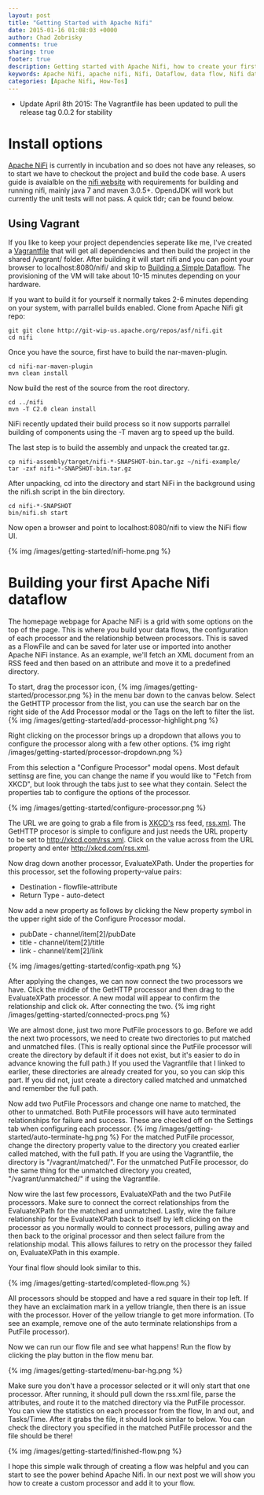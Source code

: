 ```yaml
---
layout: post
title: "Getting Started with Apache Nifi"
date: 2015-01-16 01:08:03 +0000
author: Chad Zobrisky
comments: true
sharing: true
footer: true
description: Getting started with Apache Nifi, how to create your first data flow.
keywords: Apache Nifi, apache nifi, Nifi, Dataflow, data flow, Nifi dataflow
categories: [Apache Nifi, How-Tos]
---
```


* Update April 8th 2015: The Vagrantfile has been updated to pull the release tag 0.0.2 for stability

# Install options

[Apache NiFi](https://nifi.apache.org) is currently in incubation and so does not have any releases, so to start we have to checkout the project and build the code base.  A users guide is avaialble on the [nifi website](https://nifi.apache.org/quickstart.html) with requirements for building and running nifi, mainly java 7 and maven 3.0.5+.  OpendJDK will work but currently the unit tests will not pass.  A quick tldr; can be found below.

## Using Vagrant

If you like to keep your project dependencies seperate like me, I've created a [Vagrantfile](https://gist.github.com/czobrisky/a1ed32d9429600f4e661#file-vagrantfile) that will get all dependencies and then build the project in the shared /vagrant/ folder.  After building it will start nifi and you can point your browser to localhost:8080/nifi/ and skip to [Building a Simple Dataflow](#building-dataflow).  The provisioning of the VM will take about 10-15 minutes depending on your hardware.

<!-- more -->

<script src="https://gist.github.com/czobrisky/a1ed32d9429600f4e661.js"></script>

If you want to build it for yourself it normally takes 2-6 minutes depending on your system, with parrallel builds enabled.
Clone from Apache Nifi git repo:

	git git clone http://git-wip-us.apache.org/repos/asf/nifi.git
	cd nifi
		
Once you have the source, first have to build the nar-maven-plugin.

	cd nifi-nar-maven-plugin
	mvn clean install

Now build the rest of the source from the root directory.

	cd ../nifi
	mvn -T C2.0 clean install

NiFi recently updated their build process so it now supports parrallel building of components using the -T maven arg to speed up the build.

The last step is to build the assembly and unpack the created tar.gz.

	cp nifi-assembly/target/nifi-*-SNAPSHOT-bin.tar.gz ~/nifi-example/
	tar -zxf nifi-*-SNAPSHOT-bin.tar.gz

After unpacking, cd into the directory and start NiFi in the background using the nifi.sh script in the bin directory.

	cd nifi-*-SNAPSHOT
	bin/nifi.sh start

Now open a browser and point to localhost:8080/nifi to view the NiFi flow UI.

{% img /images/getting-started/nifi-home.png %}

# <a name="building-dataflow"></a>Building your first Apache Nifi dataflow

The homepage webpage for Apache NiFi is a grid with some options on the top of the page.  This is where you build your data flows, the configuration of each processor and the relationship between processors.  This is saved as a FlowFile and can be saved for later use or imported into another Apache NiFi instance.  As an example, we'll fetch an XML document from an RSS feed and then based on an attribute and move it to a predefined directory.

To start, drag the processor icon, {% img /images/getting-started/processor.png %} in the menu bar down to the canvas below.  Select the GetHTTP processor from the list, you can use the search bar on the right side of the Add Processor modal or the Tags on the left to filter the list.
{% img /images/getting-started/add-processor-highlight.png %}

Right clicking on the processor brings up a dropdown that allows you to configure the processor along with a few other options.
{% img right /images/getting-started/processor-dropdown.png %}

From this selection a "Configure Processor" modal opens.  Most default settinsg are fine, you can change the name if you would like to "Fetch from XKCD", but look through the tabs just to see what they contain.  Select the properties tab to configure the options of the processor.

{% img /images/getting-started/configure-processor.png %}

The URL we are going to grab a file from is [XKCD's](http://xkcd.com) rss feed, [rss.xml](http://xkcd.com/rss.xml).  The GetHTTP procesor is simple to configure and just needs the URL property to be set to http://xkcd.com/rss.xml.  Click on the value across from the URL property and enter http://xkcd.com/rss.xml.

Now drag down another processor, EvaluateXPath.  Under the properties for this processor, set the following property-value pairs:

* Destination	-	flowfile-attribute
* Return Type	-	auto-detect

Now add a new property as follows by clicking the New property symbol in the upper right side of the Configure Processor modal.

* pubDate	-	channel/item[2]/pubDate
* title 	-	channel/item[2]/title
* link 		-	channel/item[2]/link

{% img /images/getting-started/config-xpath.png %}

After applying the changes, we can now connect the two processors we have.  Click the middle of the GetHTTP processor and then drag to the EvaluateXPath processor.  A new modal will appear to confirm the relationship and click ok.  After connecting the two. {% img right /images/getting-started/connected-procs.png %}

We are almost done, just two more PutFile processors to go.  Before we add the next two processors, we need to create two directories to put matched and unmatched files.  (This is really optional since the PutFile processor will create the directory by default if it does not exist, but it's easier to do in advance knowing the full path.)  If you used the Vagrantfile that I linked to earlier, these directories are already created for you, so you can skip this part.  If you did not, just create a directory called matched and unmatched and remember the full path.

Now add two PutFile Processors and change one name to matched, the other to unmatched.  Both PutFile processors will have auto terminated relationships for failure and success.  These are checked off on the Settings tab when configuring each processor. {% img /images/getting-started/auto-terminate-hg.png %}  For the matched PutFile processor, change the directory property value to the directory you created earlier called matched, with the full path. If you are using the Vagrantfile, the directory is "/vagrant/matched/".  For the unmatched PutFile processor, do the same thing for the unmatched directory you created, "/vagrant/unmatched/" if using the Vagrantfile.

Now wire the last few processors, EvaluateXPath and the two PutFile processors.  Make sure to connect the correct relationships from the EvaluateXPath for the matched and unmatched.  Lastly, wire the failure relationship for the EvaluateXPath back to itself by left clicking on the processor as you normally would to connect processors, pulling away and then back to the original processor and then select failure from the relationship modal.  This allows failures to retry on the processor they failed on, EvaluateXPath in this example.

Your final flow should look similar to this.

{% img /images/getting-started/completed-flow.png %}

All processors should be stopped and have a red square in their top left.  If they have an exclaimation mark in a yellow triangle, then there is an issue with the processor.  Hover of the yellow triangle to get more information.  (To see an example, remove one of the auto terminate relationships from a PutFile processor).

Now we can run our flow file and see what happens!  Run the flow by clicking the play button in the flow menu bar.

{% img /images/getting-started/menu-bar-hg.png %}

Make sure you don't have a processor selected or it will only start that one processor.  After running, it should pull down the rss.xml file, parse the attributes, and route it to the matched directory via the PutFile processor.  You can view the statistics on each processor from the flow, In and out, and Tasks/Time.  After it grabs the file, it should look similar to below.  You can check the directory you specified in the matched PutFile processor and the file should be there!

{% img /images/getting-started/finished-flow.png %}

I hope this simple walk through of creating a flow was helpful and you can start to see the power behind Apache Nifi.  In our next post we will show you how to create a custom processor and add it to your flow.